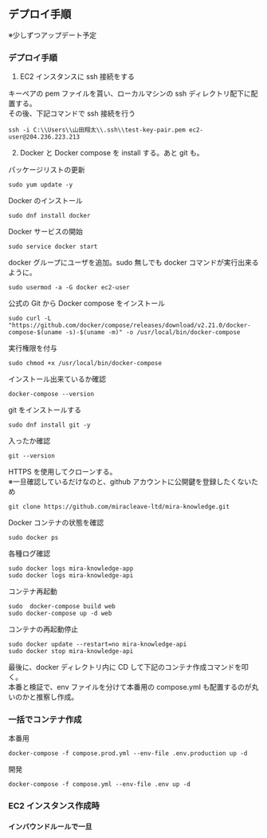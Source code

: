 ## デプロイ手順

※少しずつアップデート予定

### デプロイ手順

1. EC2 インスタンスに ssh 接続をする

キーペアの pem ファイルを貰い、ローカルマシンの ssh ディレクトリ配下に配置する。  
その後、下記コマンドで ssh 接続を行う

```
ssh -i C:\\Users\\山田翔太\\.ssh\\test-key-pair.pem ec2-user@204.236.223.213
```

2. Docker と Docker compose を install する。あと git も。

パッケージリストの更新

```
sudo yum update -y
```

Docker のインストール

```
sudo dnf install docker
```

Docker サービスの開始

```
sudo service docker start
```

docker グループにユーザを追加。sudo 無しでも docker コマンドが実行出来るように。

```
sudo usermod -a -G docker ec2-user
```

公式の Git から Docker compose をインストール

```
sudo curl -L "https://github.com/docker/compose/releases/download/v2.21.0/docker-compose-$(uname -s)-$(uname -m)" -o /usr/local/bin/docker-compose
```

実行権限を付与

```
sudo chmod +x /usr/local/bin/docker-compose
```

インストール出来ているか確認

```
docker-compose --version

```

git をインストールする

```
sudo dnf install git -y
```

入ったか確認

```
git --version
```

HTTPS を使用してクローンする。  
※一旦確認しているだけなのと、github アカウントに公開鍵を登録したくないため

```
git clone https://github.com/miracleave-ltd/mira-knowledge.git

```

Docker コンテナの状態を確認

```
sudo docker ps
```

各種ログ確認

```
sudo docker logs mira-knowledge-app
sudo docker logs mira-knowledge-api
```

コンテナ再起動

```
sudo  docker-compose build web
sudo docker-compose up -d web
```

コンテナの再起動停止

```
sudo docker update --restart=no mira-knowledge-api
sudo docker stop mira-knowledge-api
```

最後に、docker ディレクトリ内に CD して下記のコンテナ作成コマンドを叩く。  
本番と検証で、env ファイルを分けて本番用の compose.yml も配置するのが丸いのかと推察し作成。

### 一括でコンテナ作成

本番用

```
docker-compose -f compose.prod.yml --env-file .env.production up -d
```

開発

```
docker-compose -f compose.yml --env-file .env up -d
```

### EC2 インスタンス作成時

#### インバウンドルールで一旦
